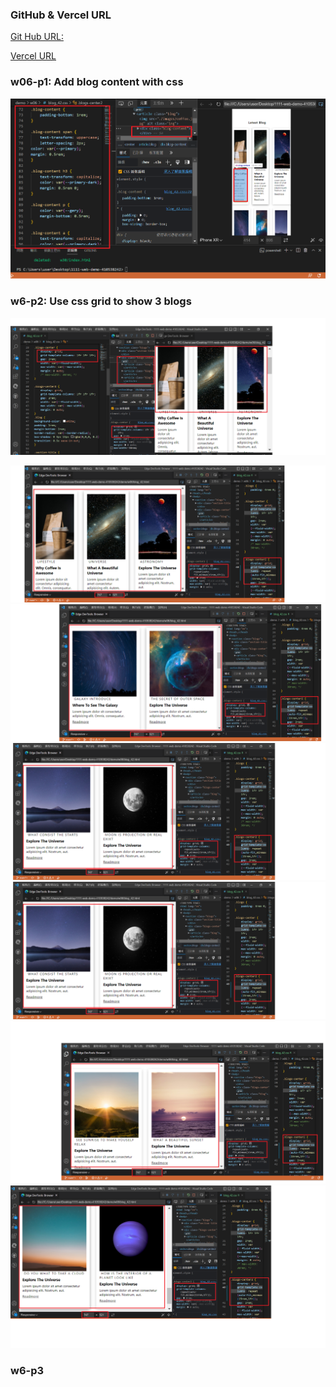 ### GitHub & Vercel URL

[Git Hub URL:](https://vercel.com/410538242/1111-web-demo-410538242-i8tv)

[Vercel URL](https://1111-web-demo-410538242-i8tv.vercel.app/)

### w06-p1: Add blog content with css

![](/demo/md/w06/w06-1.png)

### w6-p2: Use css grid to show 3 blogs

![](/demo/md/w06/w06-2.png)

![](/demo/md/w06/w06-3.png)
![](/demo/md/w06/w06-3-2.png)
![](/demo/md/w06/w06-3-3.png)
![](/demo/md/w06/w06-3-3.png)
![](/demo/md/w06/w06-3-4.png)
![](/demo/md/w06/w06-3-5.png)

### w6-p3
